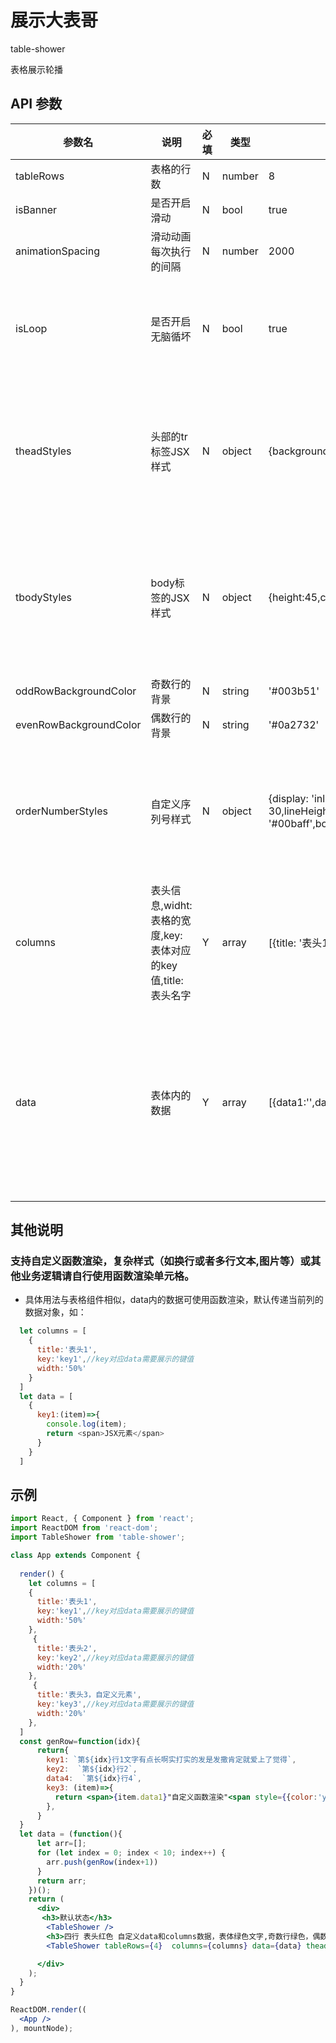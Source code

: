 # 展示大表哥

table-shower

表格展示轮播

## API 参数
| 参数名 | 说明 | 必填 | 类型 | 默认值 | 备注 |
| ------ | ---- | ---- | ---- | ------ | ---- |
|     tableRows   |    表格的行数  |   N   |   number   |   8     |      |
| isBanner  | 是否开启滑动 | N | bool | true |  |
| animationSpacing | 滑动动画每次执行的间隔 | N | number | 2000 | 单位毫秒 |
| isLoop | 是否开启无脑循坏 | N | bool | true | 为false时动画执行一次后停止 |
| theadStyles  | 头部的tr标签JSX样式  | N  | object | {background:'#00baff',lineHeight:'50px',color:'white'}  | 默认合并，冲突优先选择用户传入的 |
| tbodyStyles | body标签的JSX样式 | N  | object | {height:45,color:'white',fontSize:12 } | 默认合并样式，冲突优先选择用户传入的 |
| oddRowBackgroundColor | 奇数行的背景 | N | string  | '#003b51' | css颜色 |
| evenRowBackgroundColor | 偶数行的背景 | N | string  | '#0a2732' | css颜色 |
| orderNumberStyles | 自定义序列号样式 | N |  object | {display: 'inline-block',width: 30,height: 30,lineHeight:"30px",background: '#00baff',borderRadius:'50%',color:'white'} | 默认合并，冲突优先选择用户传入的 | 
| columns | 表头信息,widht:表格的宽度,key:表体对应的key值,title:表头名字 |  Y | array | [{title: '表头1',width: "20%",key: 'data1',}] |  |
| data | 表体内的数据  | Y | array | [{data1:'',data2:'',...},...]  | 数据需要与表头信息的key对应，否则找不到渲染对象 |

## 其他说明
### 支持自定义函数渲染，复杂样式（如换行或者多行文本,图片等）或其他业务逻辑请自行使用函数渲染单元格。
 * 具体用法与表格组件相似，data内的数据可使用函数渲染，默认传递当前列的数据对象，如：
```js
  let columns = [
    {
      title:'表头1',
      key:'key1',//key对应data需要展示的键值
      width:'50%'
    }
  ]
  let data = [
    {
      key1:(item)=>{
        console.log(item);
        return <span>JSX元素</span>
      }
    }
  ]
```

## 示例
````jsx
import React, { Component } from 'react';
import ReactDOM from 'react-dom';
import TableShower from 'table-shower';

class App extends Component {
  
  render() {
    let columns = [
    {
      title:'表头1',
      key:'key1',//key对应data需要展示的键值
      width:'50%'
    },
     {
      title:'表头2',
      key:'key2',//key对应data需要展示的键值
      width:'20%'
    },
     {
      title:'表头3，自定义元素',
      key:'key3',//key对应data需要展示的键值
      width:'20%'
    },
  ]
  const genRow=function(idx){
      return{
        key1: `第${idx}行1文字有点长啊实打实的发是发撒肯定就爱上了觉得`,
        key2:  `第${idx}行2`,
        data4:  `第${idx}行4`,
        key3: (item)=>{
          return <span>{item.data1}"自定义函数渲染"<span style={{color:'yellow'}}>yellow</span></span>
        },
      }
  }
  let data = (function(){
      let arr=[];
      for (let index = 0; index < 10; index++) {
        arr.push(genRow(index+1))
      }
      return arr;
    })();
    return (
      <div>
       <h3>默认状态</h3>
        <TableShower />
        <h3>四行 表头红色 自定义data和columns数据，表体绿色文字,奇数行绿色，偶数行白色,动画周期1000ms,序列号背景黑色   </h3>
        <TableShower tableRows={4}  columns={columns} data={data} theadStyles={{color:'red'}}  tbodyStyles={{color:'green'}} oddRowBackgroundColor='red'  evenRowBackgroundColor="white" animationSpacing={1000} orderNumberStyles={{background:'black'}}  />

      </div>
    );
  }
}

ReactDOM.render((
  <App />
), mountNode);
````
